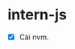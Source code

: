 # intern-js

- [x] Cài nvm.

<!-- test 1 -->
<!-- 
v: bôi đen
- dia chuyển để bôi đen.
d: để cắt
y: để copy
p: để paste




  -->


